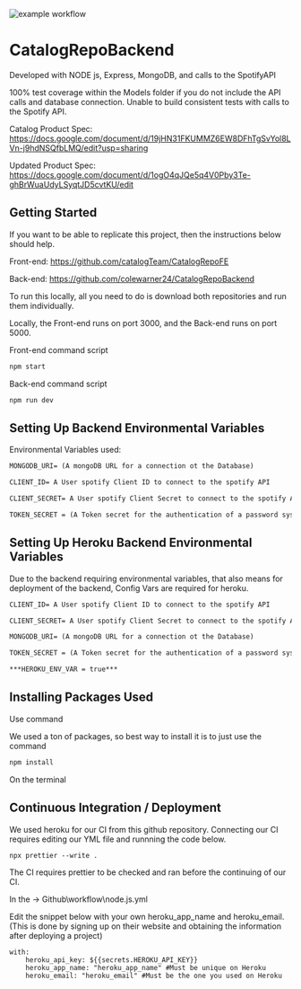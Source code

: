 ﻿![example workflow](https://github.com/catalogTeam/CatalogRepoFE/actions/workflows/node.js.yml/badge.svg)

# CatalogRepoBackend

Developed with NODE js, Express, MongoDB, and calls to the SpotifyAPI

100% test coverage within the Models folder if you do not include the API calls and database connection. Unable to build consistent tests with calls to the Spotify API.

Catalog Product Spec: https://docs.google.com/document/d/19jHN31FKUMMZ6EW8DFhTgSvYol8LVn-j9hdNSQfbLMQ/edit?usp=sharing

Updated Product Spec: https://docs.google.com/document/d/1ogO4qJQe5q4V0Pby3Te-ghBrWuaUdyLSyqtJD5cvtKU/edit

## Getting Started

If you want to be able to replicate this project, then the instructions below should help.

Front-end: https://github.com/catalogTeam/CatalogRepoFE

Back-end: https://github.com/colewarner24/CatalogRepoBackend

To run this locally, all you need to do is download both repositories and run them individually.

Locally, the Front-end runs on port 3000, and the Back-end runs on port 5000.

Front-end command script

```md
npm start
```

Back-end command script

```md
npm run dev
```

## Setting Up Backend Environmental Variables

Environmental Variables used:

```md
MONGODB_URI= (A mongoDB URL for a connection ot the Database)

CLIENT_ID= A User spotify Client ID to connect to the spotify API

CLIENT_SECRET= A User spotify Client Secret to connect to the spotify API

TOKEN_SECRET = (A Token secret for the authentication of a password system. Could just be a randomly hashed number)
```

## Setting Up Heroku Backend Environmental Variables

Due to the backend requiring environmental variables, that also means for deployment of the backend, Config Vars are required for heroku.

```md
CLIENT_ID= A User spotify Client ID to connect to the spotify API

CLIENT_SECRET= A User spotify Client Secret to connect to the spotify API

MONGODB_URI= (A mongoDB URL for a connection ot the Database)

TOKEN_SECRET = (A Token secret for the authentication of a password system. Could just be a randomly hashed number)

***HEROKU_ENV_VAR = true***
```

## Installing Packages Used

Use command

We used a ton of packages, so best way to install it is to just use the command

```md
npm install
```

On the terminal

## Continuous Integration / Deployment

We used heroku for our CI from this github repository. Connecting our CI requires editing our YML file and runnning the code below.

```md
npx prettier --write .
```

The CI requires prettier to be checked and ran before the continuing of our CI.

In the -> Github\workflow\node.js.yml

Edit the snippet below with your own heroku_app_name and heroku_email. (This is done by signing up on their website and obtaining the information after deploying a project)

```
with:
    heroku_api_key: ${{secrets.HEROKU_API_KEY}}
    heroku_app_name: "heroku_app_name" #Must be unique on Heroku
    heroku_email: "heroku_email" #Must be the one you used on Heroku
```
